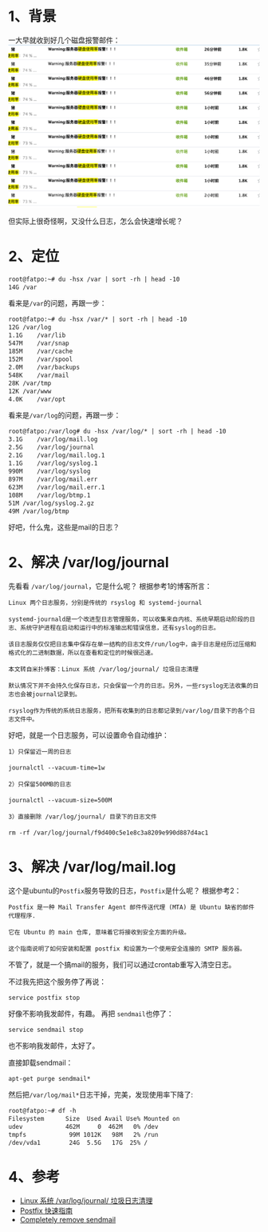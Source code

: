 # 1、背景
一大早就收到好几个磁盘报警邮件：
![](../imgs/2021-10-27-zBS5gj.png)

但实际上很奇怪啊，又没什么日志，怎么会快速增长呢？

# 2、定位

```
root@fatpo:~# du -hsx /var | sort -rh | head -10
14G	/var
```
看来是`/var`的问题，再跟一步：
```
root@fatpo:~# du -hsx /var/* | sort -rh | head -10
12G	/var/log
1.1G	/var/lib
547M	/var/snap
185M	/var/cache
152M	/var/spool
2.0M	/var/backups
548K	/var/mail
28K	/var/tmp
12K	/var/www
4.0K	/var/opt
```
看来是`/var/log`的问题，再跟一步：
```
root@fatpo:/var/log# du -hsx /var/log/* | sort -rh | head -10
3.1G	/var/log/mail.log
2.5G	/var/log/journal
2.1G	/var/log/mail.log.1
1.1G	/var/log/syslog.1
990M	/var/log/syslog
897M	/var/log/mail.err
623M	/var/log/mail.err.1
108M	/var/log/btmp.1
51M	/var/log/syslog.2.gz
49M	/var/log/btmp
```
好吧，什么鬼，这些是mail的日志？

# 2、解决 /var/log/journal
先看看 `/var/log/journal`，它是什么呢？ 根据参考1的博客所言：
```
Linux 两个日志服务，分别是传统的 rsyslog 和 systemd-journal

systemd-journald是一个改进型日志管理服务，可以收集来自内核、系统早期启动阶段的日志、系统守护进程在启动和运行中的标准输出和错误信息，还有syslog的日志。

该日志服务仅仅把日志集中保存在单一结构的日志文件/run/log中，由于日志是经历过压缩和格式化的二进制数据，所以在查看和定位的时候很迅速。

本文转自米扑博客：Linux 系统 /var/log/journal/ 垃圾日志清理

默认情况下并不会持久化保存日志，只会保留一个月的日志。另外，一些rsyslog无法收集的日志也会被journal记录到。

rsyslog作为传统的系统日志服务，把所有收集到的日志都记录到/var/log/目录下的各个日志文件中。
```
好吧，就是一个日志服务，可以设置命令自动维护：
```
1）只保留近一周的日志

journalctl --vacuum-time=1w

2）只保留500MB的日志

journalctl --vacuum-size=500M

3）直接删除 /var/log/journal/ 目录下的日志文件

rm -rf /var/log/journal/f9d400c5e1e8c3a8209e990d887d4ac1
```

# 3、解决 /var/log/mail.log
这个是ubuntu的`Postfix`服务导致的日志，`Postfix`是什么呢？ 根据参考2：
```
Postfix 是一种 Mail Transfer Agent 邮件传送代理 (MTA) 是 Ubuntu 缺省的邮件代理程序. 

它在 Ubuntu 的 main 仓库, 意味着它将接收到安全方面的升级。 

这个指南说明了如何安装和配置 postfix 和设置为一个使用安全连接的 SMTP 服务器。
```
不管了，就是一个搞mail的服务，我们可以通过crontab重写入清空日志。

不过我先把这个服务停了再说：
```
service postfix stop
```
好像不影响我发邮件，有趣。
再把 `sendmail`也停了：
```
service sendmail stop
```
也不影响我发邮件，太好了。

直接卸载sendmail：
```
apt-get purge sendmail*
```
然后把`/var/log/mail*`日志干掉，完美，发现使用率下降了:
```
root@fatpo:~# df -h
Filesystem      Size  Used Avail Use% Mounted on
udev            462M     0  462M   0% /dev
tmpfs            99M 1012K   98M   2% /run
/dev/vda1        24G  5.5G   17G  25% /
```


# 4、参考
* [Linux 系统 /var/log/journal/ 垃圾日志清理](https://cloud.tencent.com/developer/article/1423873)
* [Postfix 快速指南](https://wiki.ubuntu.org.cn/Postfix_%E5%BF%AB%E9%80%9F%E6%8C%87%E5%8D%97)
* [Completely remove sendmail](https://askubuntu.com/questions/460820/completely-remove-sendmail)